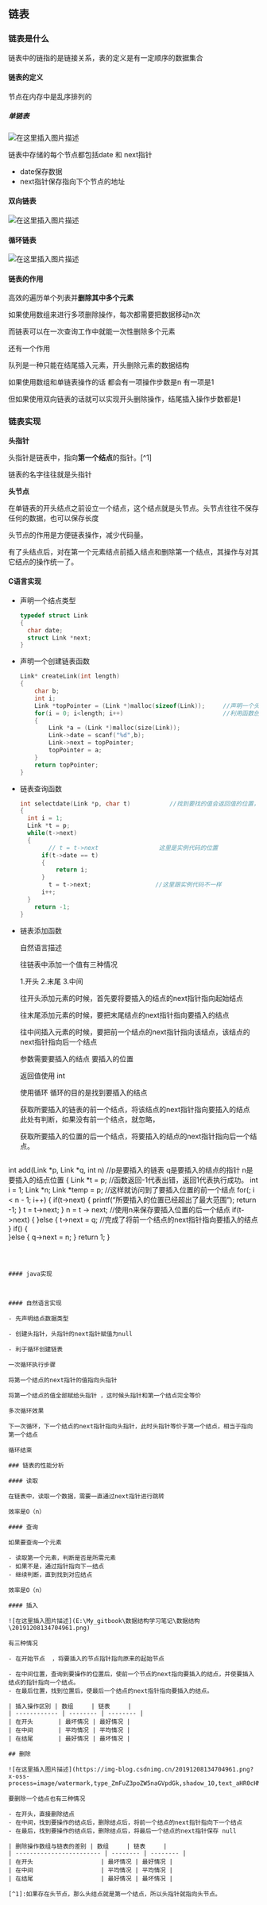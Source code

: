 ## 链表

### 链表是什么

链表中的链指的是链接关系，表的定义是有一定顺序的数据集合

#### 链表的定义

节点在内存中是乱序排列的

##### 单链表

![在这里插入图片描述](https://img-blog.csdnimg.cn/2019120813360914.png?x-oss-process=image/watermark,type_ZmFuZ3poZW5naGVpdGk,shadow_10,text_aHR0cHM6Ly9pdGh1YW5ncWluZy5ibG9nLmNzZG4ubmV0,size_16,color_FFFFFF,t_70)

链表中存储的每个节点都包括date  和   next指针

- date保存数据
- next指针保存指向下个节点的地址

#### 双向链表

![在这里插入图片描述](https://img-blog.csdnimg.cn/20191208164234315.png)

#### 循环链表

![在这里插入图片描述](https://img-blog.csdnimg.cn/20191208165121605.png?x-oss-process=image/watermark,type_ZmFuZ3poZW5naGVpdGk,shadow_10,text_aHR0cHM6Ly9pdGh1YW5ncWluZy5ibG9nLmNzZG4ubmV0,size_16,color_FFFFFF,t_70)



#### 链表的作用

高效的遍历单个列表并**删除其中多个元素**

如果使用数组来进行多项删除操作，每次都需要把数据移动n次

而链表可以在一次查询工作中就能一次性删除多个元素

还有一个作用

队列是一种只能在结尾插入元素，开头删除元素的数据结构

如果使用数组和单链表操作的话  都会有一项操作步数是n  有一项是1

但如果使用双向链表的话就可以实现开头删除操作，结尾插入操作步数都是1

### 链表实现

**头指针**

头指针是链表中，指向**第一个结点**的指针。[^1]

链表的名字往往就是头指针

**头节点**

在单链表的开头结点之前设立一个结点，这个结点就是头节点。头节点往往不保存任何的数据，也可以保存长度

头节点的作用是方便链表操作，减少代码量。

有了头结点后，对在第一个元素结点前插入结点和删除第一个结点，其操作与对其它结点的操作统一了。

#### C语言实现

- 声明一个结点类型

  ```c
  typedef struct Link 
  {
  	char date;
  	struct Link *next; 
  }
  ```
  
- 声明一个创建链表函数

  ```c
  Link* createLink(int length)
  {
      char b;
      int i;
      Link *topPointer = (Link *)malloc(sizeof(Link));     //声明一个头指针
      for(i = 0; i<length; i++)                            //利用函数创建并链接结点
      { 
          Link *a = (Link *)malloc(size(Link)); 
          Link->date = scanf("%d",b);     
          Link->next = topPointer;
          topPointer = a;
      }
      return topPointer;
  }
  ```

- 链表查询函数

  ```c
  int selectdate(Link *p, char t)           //找到要找的值会返回值的位置，找不到会返回-1
  {
  	int i = 1;
  	Link *t = p;
  	while(t->next)
  	{
          // t = t->next                 这里是实例代码的位置
  		if(t->date == t)              
  		{
  			return i;
  		}
          t = t->next;                  //这里跟实例代码不一样   
  		i++;		
  	}
      return -1;
  }
  ```

- 链表添加函数

  自然语言描述

  往链表中添加一个值有三种情况

  1.开头 2.末尾 3.中间

  往开头添加元素的时候，首先要将要插入的结点的next指针指向起始结点

  往末尾添加元素的时候，要把末尾结点的next指针指向要插入的结点 

  往中间插入元素的时候，要把前一个结点的next指针指向该结点，该结点的next指针指向后一个结点

  参数需要要插入的结点   要插入的位置

  返回值使用  int  

  使用循环   循环的目的是找到要插入的结点

  获取所要插入的链表的前一个结点，将该结点的next指针指向要插入的结点 此处有判断，如果没有前一个结点，就忽略，

  获取所要插入的位置的后一个结点，将要插入的结点的next指针指向后一个结点。

  

  ```c
int add(Link *p, Link *q, int n)   //p是要插入的链表 q是要插入的结点的指针 n是要插入的结点位置
  {
      Link *t = p;					//函数返回-1代表出错，返回1代表执行成功。
      int i = 1;
      Link *n;
      Link *temp = p;
      //这样就访问到了要插入位置的前一个结点
      for(; i < n - 1; i++)
    {
          if(t->next)
          {
              printf(“所要插入的位置已经超出了最大范围”);
              return -1;
          }
          t = t->next;
      }
      n = t -> next;    //使用n来保存要插入位置的后一个结点
      if(t->next)
      {
  	}else
      {
          t->next = q;      //完成了将前一个结点的next指针指向要插入的结点
      }
      if()
      {   
      }else
      {
          q->next = n;
      }
      return 1;
  }
  ```
  
  

#### java实现



#### 自然语言实现

- 先声明结点数据类型

- 创建头指针，头指针的next指针赋值为null

- 利于循环创建链表

  一次循环执行步骤

  将第一个结点的next指针的值指向头指针

  将第一个结点的值全部赋给头指针 ，这时候头指针和第一个结点完全等价

  多次循环效果

  下一次循环，下一个结点的next指针指向头指针，此时头指针等价于第一个结点，相当于指向第一个结点

  循环结束 

### 链表的性能分析

#### 读取

在链表中，读取一个数据，需要一直通过next指针进行跳转

效率是O（n）

#### 查询

如果要查询一个元素

- 读取第一个元素，判断是否是所需元素
- 如果不是，通过指针指向下一结点
- 继续判断，直到找到对应结点

效率是O（n）

#### 插入

![在这里插入图片描述](E:\My_gitbook\数据结构学习笔记\数据结构\20191208134704961.png)

有三种情况

- 在开始节点  ，将要插入的节点指针指向原来的起始节点

- 在中间位置，查询到要操作的位置后，使前一个节点的next指向要插入的结点，并使要插入结点的指针指向一个结点。
- 在最后位置，找到位置后，使最后一个结点的next指针指向要插入的结点。

| 插入操作区别 | 数组     | 链表     |
| ------------ | -------- | -------- |
| 在开头       | 最坏情况 | 最好情况 |
| 在中间       | 平均情况 | 平均情况 |
| 在结尾       | 最好情况 | 最坏情况 |

## 删除

![在这里插入图片描述](https://img-blog.csdnimg.cn/20191208134704961.png?x-oss-process=image/watermark,type_ZmFuZ3poZW5naGVpdGk,shadow_10,text_aHR0cHM6Ly9pdGh1YW5ncWluZy5ibG9nLmNzZG4ubmV0,size_16,color_FFFFFF,t_70)

要删除一个结点也有三种情况

- 在开头，直接删除结点
- 在中间，找到要操作的结点后，删除结点后，将前一个结点的next指针指向下一个结点
- 在最后，找到要操作的结点后，删除结点后，将最后一个结点的next指针保存 null

| 删除操作数组与链表的差别 | 数组     | 链表     |
| ------------------------ | -------- | -------- |
| 在开头                   | 最坏情况 | 最好情况 |
| 在中间                   | 平均情况 | 平均情况 |
| 在结尾                   | 最好情况 | 最坏情况 |

[^1]:如果存在头节点，那么头结点就是第一个结点，所以头指针就指向头节点。

